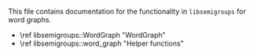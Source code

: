<!-- This file is deprecated and only kept for some content to be moved into
doxygen groups -->

This file contains documentation for the functionality in `libsemigroups` for
word graphs.

- \ref libsemigroups::WordGraph "WordGraph"
- \ref libsemigroups::word_graph "Helper functions"
